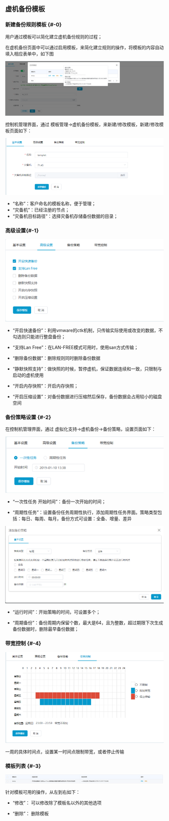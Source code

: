 ## 虚机备份模板

### 新建备份规则模板 {#-0}

用户通过模板可以简化建立虚机备份规则的过程；

在虚机备份页面中可以通过启用模板，来简化建立规则的操作，将模板的内容自动填入相应表单中，如下图

![](/assets/v7.0.20181009010.png)

控制机管理界面，通过 模板管理-&gt;虚机备份模板，来新建/修改模板，新建/修改模板页面如下：

![](/assets/V7.1.2019011003.png)

*   “名称”：客户命名的模板名称，便于管理；
*   “灾备机”：已经注册的节点；
*   “灾备机目标路径”：选择灾备机存储备份数据的目录；

### 高级设置{#-1}
![](/assets/V7.1.2019011004.png)

* “开启快速备份”：利用vmware的ctk机制，只传输实际使用或改变的数据，不勾选则只能进行整盘备份；

* “支持Lan Free”：在LAN-FREE模式可用时，使用san方式传输；

* “删除备份数据”：删除规则同时删除备份数据

* “静默快照支持”：做快照的时候，暂停虚机，保证数据连续和一致，只限制与启动的虚机使用

* “开启内存快照”：开启内存快照；

* “开启压缩设置”：对备份数据进行压缩然后保存，备份数据会占用较小的磁盘空间

### 备份策略设置 {#-2}

在控制机管理界面，通过 虚拟化支持-&gt;虚机备份-&gt;备份策略，设置页面如下：

![](/assets/V7.1.2019011005.png)

* “一次性任务 开始时间”：备份一次开始的时间；

* “周期性任务”：设置备份任务周期性执行，添加周期性任务界面。策略类型包括：每日、每周、每月，备份方式可设置：全备、增量、差异

![](/assets/V7.1.2019011006.png)

* “运行时间”：开始策略的时间，可设置多个；

* “周期备份”：备份周期内保留个数，最大是64，且为整数，超过期限下次生成备份数据时，删除最早备份数据； 
 
 
 
 
### 带宽控制 {#-4}

![](/assets/V7.1.2019011007.png)

一周的具体时间点，设置某一时间点限制带宽，或者停止传输


### 模板列表 {#-3}

![](/assets/v7.0.20181009009.png)

针对模板可用的操作，从左到右如下：

* “修改”： 可以修改除了模板名以外的其他选项

* “删除”： 删除模板
